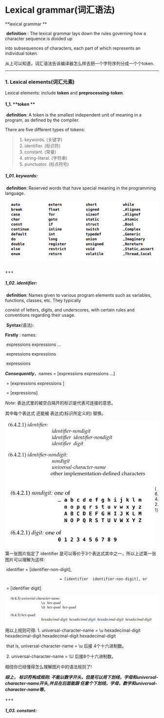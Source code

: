 # Lexical grammar(词汇语法)

**lexical grammar **

​		**definition** :  The lexical grammar lays down the rules governing how a character sequence is divided up

into subsequences of characters, each part of which represents an individual token.

从上可以知道，词汇语法告诉编译器怎么样去把一个字符序列分成一个个token.

***



### 1. Lexical elements(词汇元素)

Lexical elements: include **token** and **preprocessing-token**.

#### 1_1. **token ** 

​		**definition**:  A token is the smallest independent unit of meaning in a program, as defined by the compiler. 

There are five different types of tokens: 

>1. keywords. (关键字)
>2. identifier. (标识符)
>3. constant. (常量)
>4. string-literal. (字符串)
>5. punctuator. (标点符号)

##### 1_01. keywords: 

​		**definition**:  Reserved words that have special meaning in the programming language.

##### <img src="https://raw.githubusercontent.com/jayFTX/c17_library/master/img/Snipaste_2024-03-07_12-49-20.png" alt="keywords" style="zoom:50%;" />

+++



##### 1_02. identifier:  

​		**definition**: Names given to various program elements such as variables, functions, classes, etc. They typically 

consist of letters, digits, and underscores, with certain rules and conventions regarding their usage.

​    	**Syntax**(语法):

**Firstly** :   names:

​							expressions expressions ...   

​							expressions expressions 

​							expressions

***Consequently***，names = [expressions expressions ...]

​										  = [expressions expressions ]

​										  = [expressions]

*Note*: 表达式里的被空白隔开的标识是代表可连接的意思。

其中每个表达式 还能被 表达式(标识所定义的) 替换。

<img src="https://raw.githubusercontent.com/jayFTX/c17_library/master/img/identifier_.png" alt="identifier" style="zoom:50%;" align="left" />

<img src="https://raw.githubusercontent.com/jayFTX/c17_library/master/img/digit.png" alt="digit" style="zoom:50%;" align="left"/>

(6.4.2.1）第一张图片指定了 identifier 是可以等价于3个表达式其中之一，所以上述第一张图片可以理解为这样: 

​			identifier  = [identifier-non-digit],

 						     = [identifier  identifier-non-digit], or

​							  = [identifier  digit]



<img src="https://raw.githubusercontent.com/jayFTX/c17_library/master/img/Universial%20character%20names.png" alt="universal character names" style="zoom:57%;" align="left"/>

用以上规则可得:      1. universal-character-name = \u hexadecimal-digit hexadecimal-digit hexadecimal-digit hexadecimal-digit

​                                  that is,  universal-character-name = \u 后接 4个十六进制数。

​								  2.  universal-character-name = \U 后接8个十六进制数。 

相信你已经懂得怎么理解图片中的语法规则了!

***综上， 标识符构成规则: 不能以数字开头，但是可以用下划线，字母和universal-character-name开头,并且在后面能跟 任意个下划线，字母，数字和universal-character-name等***。

+++



##### 1_03. constant:





